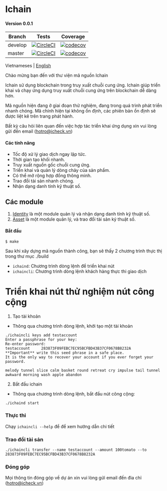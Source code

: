 <h1>Ichain </h1>
<h4>Version 0.0.1 </h4>


Branch    | Tests | Coverage
----------|-------|---------
develop   | [![CircleCI](https://circleci.com/gh/icheckteam/ichain/tree/develop.svg?style=shield)](https://circleci.com/gh/icheckteam/ichain/tree/develop) | [![codecov](https://codecov.io/gh/icheckteam/ichain/branch/develop/graph/badge.svg)](https://codecov.io/gh/icheckteam/ichain)
master    | [![CircleCI](https://circleci.com/gh/icheckteam/ichain/tree/master.svg?style=shield)](https://circleci.com/gh/icheckteam/ichain/tree/master) | [![codecov](https://codecov.io/gh/icheckteam/ichain/branch/master/graph/badge.svg)](https://codecov.io/gh/icheckteam/ichain)

Vietnameses | [English](README.md)

Chào mừng bạn đến với thư viện mã nguồn Ichain

Ichain sử dụng blockchain trong truy xuất chuỗi cung ứng. Ichain giúp triển khai và chạy ứng dụng truy xuất chuỗi cung ứng trên blockchain dễ dàng hơn.

Mã nguồn hiện đang ở giai đoạn thử nghiệm, đang trong quá trình phát triển nhanh chóng. Mã chính hiện tại không ổn định, các phiên bản ổn định sẽ được liệt kê trên trang phát hành.

Bất kỳ câu hỏi liên quan đến việc hợp tác triển khai ứng dụng xin vui lòng gửi đến email (hotro@icheck.vn)


#### Các tính năng
- Tốc độ xử  lý giao dịch ngay lập tức.
- Thời gian tạo khối nhanh.
- Truy xuất nguồn gốc chuỗi cung ứng.
- Triển khai và quản lý dòng chảy của sản phẩm.
- Có thể mở rộng hợp đồng thông minh.
- Trao đổi tài sản nhanh chóng.
- Nhận dạng danh tính kỹ thuật số.

## Các module

1. [Identity](https://github.com/icheckteam/documentation/blob/master/Identity.md) là một module quản lý và nhận dạng danh tính kỹ thuật số.
2. [Asset](https://github.com/icheckteam/documentation/blob/master/Asset.md) là một module quản lý, và trao đổi tài sản ký thuật số.

#### Bắt đầu

```
$ make
````

Sau khi xây dựng mã nguồn thành công, bạn sẽ thấy 2 chương trình thực thị trong thư mục ./build

- `ichaind`: Chương trình dòng lệnh để triển khai nút
- `ichaincli`: Chương trình dòng lệnh khách hàng thực thi giao dịch 


# Triển khai nút thử nghiệm nút công cộng

1. Tạo tài khoản
- Thông qua chương trình dòng lệnh, khởi tạo một tài khoản
```
./ichaincli keys add testaccount
Enter a passphrase for your key:
Re-enter password:
testaccount     283873F09FEBC7EC95BCFBD43B37CF0678B8232A
**Important** write this seed phrase in a safe place.
It is the only way to recover your account if you ever forget your password.

melody tunnel slice calm basket round retreat cry impulse tail tunnel awkward morning wash apple abandon
```
2. Bắt đầu ichain
- Thông qua chương trình dòng lệnh, bắt đầu nút công cộng:
```
./ichaind start
```

### Thực thi

Chạy `ichaincli --help` để  để xem hướng dẫn chi tiết

### Trao đổi tài sản
```
./ichaincli transfer --name testaccount --amount 100tomato --to 283873F09FEBC7EC95BCFBD43B37CF0678B8232A
```
### Đóng góp
Mọi thông tin đóng góp về dự án xin vui lòng gửi email đến đia chỉ (hotro@icheck.vn)
